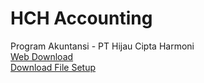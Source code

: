 # HCH Accounting

Program Akuntansi - PT Hijau Cipta Harmoni<br/>
<a href="https://hartadi.github.io/hch">Web Download</a><br/>
<a href="https://raw.githubusercontent.com/hartadi/hch/master/app/setup.exe">Download File Setup</a>
